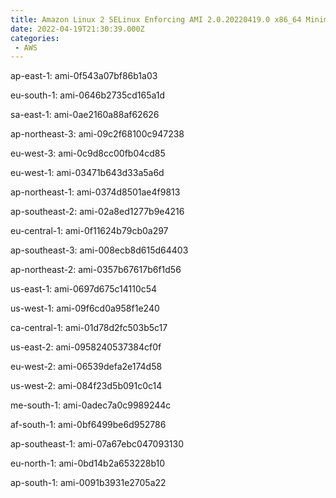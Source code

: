 ```yaml
---
title: Amazon Linux 2 SELinux Enforcing AMI 2.0.20220419.0 x86_64 Minimal HVM gp2
date: 2022-04-19T21:30:39.000Z
categories:
 - AWS
---
```


ap-east-1: ami-0f543a07bf86b1a03

eu-south-1: ami-0646b2735cd165a1d

sa-east-1: ami-0ae2160a88af62626

ap-northeast-3: ami-09c2f68100c947238

eu-west-3: ami-0c9d8cc00fb04cd85

eu-west-1: ami-03471b643d33a5a6d

ap-northeast-1: ami-0374d8501ae4f9813

ap-southeast-2: ami-02a8ed1277b9e4216

eu-central-1: ami-0f11624b79cb0a297

ap-southeast-3: ami-008ecb8d615d64403

ap-northeast-2: ami-0357b67617b6f1d56

us-east-1: ami-0697d675c14110c54

us-west-1: ami-09f6cd0a958f1e240

ca-central-1: ami-01d78d2fc503b5c17

us-east-2: ami-0958240537384cf0f

eu-west-2: ami-06539defa2e174d58

us-west-2: ami-084f23d5b091c0c14

me-south-1: ami-0adec7a0c9989244c

af-south-1: ami-0bf6499be6d952786

ap-southeast-1: ami-07a67ebc047093130

eu-north-1: ami-0bd14b2a653228b10

ap-south-1: ami-0091b3931e2705a22

